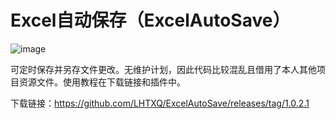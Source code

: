 # Excel自动保存（ExcelAutoSave）

![image](https://user-images.githubusercontent.com/38943319/133015226-b4247c5a-2d68-4a9b-a3e4-188cc62f81d5.png)

可定时保存并另存文件更改。无维护计划，因此代码比较混乱且借用了本人其他项目资源文件。使用教程在下载链接和插件中。

下载链接：https://github.com/LHTXQ/ExcelAutoSave/releases/tag/1.0.2.1
